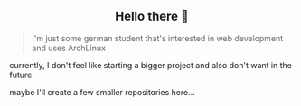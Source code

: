 <h2 align="center">Hello there 👋</h2>

> I'm just some german student that's interested in web development and uses ArchLinux

currently, I don't feel like starting a bigger project and also don't want in the future.

maybe I'll create a few smaller repositories here...
